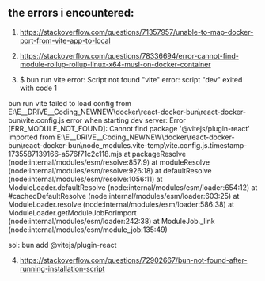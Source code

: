 ## the errors i encountered: 

1. https://stackoverflow.com/questions/71357957/unable-to-map-docker-port-from-vite-app-to-local
2. https://stackoverflow.com/questions/78336694/error-cannot-find-module-rollup-rollup-linux-x64-musl-on-docker-container


3.  $ bun run vite
error: Script not found "vite"
error: script "dev" exited with code 1

bun run vite
failed to load config from E:\E__DRIVE\__Coding\_NEWNEW\docker\react-docker-bun\react-docker-bun\vite.config.js
error when starting dev server:
Error [ERR_MODULE_NOT_FOUND]: Cannot find package '@vitejs/plugin-react' imported from E:\E__DRIVE\__Coding\_NEWNEW\docker\react-docker-bun\react-docker-bun\node_modules\.vite-temp\vite.config.js.timestamp-1735587139166-a576f71c2c118.mjs
    at packageResolve (node:internal/modules/esm/resolve:857:9)
    at moduleResolve (node:internal/modules/esm/resolve:926:18)
    at defaultResolve (node:internal/modules/esm/resolve:1056:11)
    at ModuleLoader.defaultResolve (node:internal/modules/esm/loader:654:12)
    at #cachedDefaultResolve (node:internal/modules/esm/loader:603:25)
    at ModuleLoader.resolve (node:internal/modules/esm/loader:586:38)
    at ModuleLoader.getModuleJobForImport (node:internal/modules/esm/loader:242:38)
    at ModuleJob._link (node:internal/modules/esm/module_job:135:49)

sol: bun add @vitejs/plugin-react



4. https://stackoverflow.com/questions/72902667/bun-not-found-after-running-installation-script

